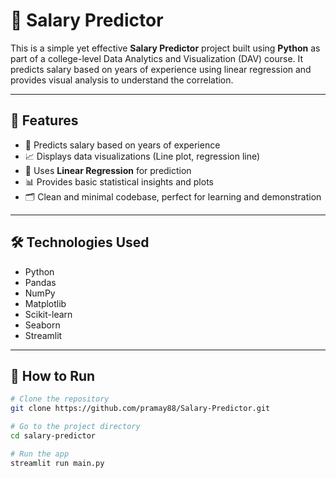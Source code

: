# 💼 Salary Predictor

This is a simple yet effective **Salary Predictor** project built using **Python** as part of a college-level Data Analytics and Visualization (DAV) course. It predicts salary based on years of experience using linear regression and provides visual analysis to understand the correlation.

---

## 📌 Features

- 🔢 Predicts salary based on years of experience
- 📈 Displays data visualizations (Line plot, regression line)
- 🧮 Uses **Linear Regression** for prediction
- 📊 Provides basic statistical insights and plots
- 🗂️ Clean and minimal codebase, perfect for learning and demonstration

---

## 🛠️ Technologies Used

- Python
- Pandas
- NumPy
- Matplotlib
- Scikit-learn
- Seaborn
- Streamlit

---

## 🚀 How to Run
   ```bash
   # Clone the repository
   git clone https://github.com/pramay88/Salary-Predictor.git

   # Go to the project directory
   cd salary-predictor

   # Run the app
   streamlit run main.py
